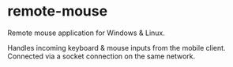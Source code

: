 # remote-mouse

Remote mouse application for Windows & Linux.

Handles incoming keyboard & mouse inputs from the mobile client.
Connected via a socket connection on the same network.

